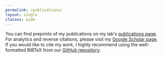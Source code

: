 ```yaml
---
permalink: /publications/
layout: single
classes: wide
---
```

You can find preprints of my publications on my lab's [publications page](https://personalrobotics.cs.washington.edu/publications/).  
For analytics and reverse citations, please visit my [Google Scholar page](http://scholar.google.com/citations?hl=en&user=RCi98EAAAAAJ).  
If you would like to cite my work, I highly recommend using the well-formatted BiBTeX from our [GitHub repository](https://github.com/personalrobotics/pubs).